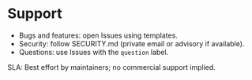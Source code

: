 # Support

- Bugs and features: open Issues using templates.
- Security: follow SECURITY.md (private email or advisory if available).
- Questions: use Issues with the `question` label.

SLA: Best effort by maintainers; no commercial support implied.
